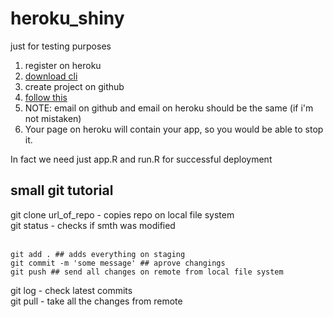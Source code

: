 # heroku_shiny
just for testing purposes

1) register on heroku 
2) [download cli](https://devcenter.heroku.com/categories/command-line)
3) create project on github 
4) [follow this](https://github.com/stevecondylios/r-shiny-on-heroku#tutorial-deploy-your-r-shiny-app-on-the-web-usingheroku)
5) NOTE: email on github and email on heroku should be the same (if i'm not mistaken)
6) Your page on heroku will contain your app, so you would be able to stop it.

In fact we need just app.R and run.R for successful deployment

## small git tutorial 
git clone url_of_repo - copies repo on local file system <br>
git status - checks if smth was modified <br>
<br>
```
git add . ## adds everything on staging 
git commit -m 'some message' ## aprove changings 
git push ## send all changes on remote from local file system

```

git log - check latest commits<br>
git pull - take all the changes from remote<br>
